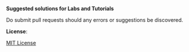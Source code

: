 **Suggested solutions for Labs and Tutorials**

Do submit pull requests should any errors or suggestions be discovered.

**License**:

[MIT License](LICENSE.txt)